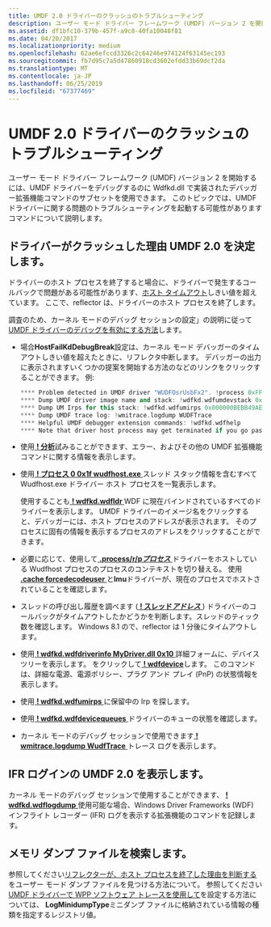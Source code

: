 ```yaml
---
title: UMDF 2.0 ドライバーのクラッシュのトラブルシューティング
description: ユーザー モード ドライバー フレームワーク (UMDF) バージョン 2 を開始するには、UMDF ドライバーをデバッグするのに Wdfkd.dll で実装されたデバッガー拡張機能コマンドのサブセットを使用できます。
ms.assetid: df1bfc10-379b-457f-a9c8-40fa10048f81
ms.date: 04/20/2017
ms.localizationpriority: medium
ms.openlocfilehash: 62ae6efccd3326c2c64246e974124f63145ec193
ms.sourcegitcommit: fb7d95c7a5d47860918cd3602efdd33b69dcf2da
ms.translationtype: MT
ms.contentlocale: ja-JP
ms.lasthandoff: 06/25/2019
ms.locfileid: "67377469"
---
```

# <a name="troubleshooting-umdf-20-driver-crashes"></a>UMDF 2.0 ドライバーのクラッシュのトラブルシューティング


ユーザー モード ドライバー フレームワーク (UMDF) バージョン 2 を開始するには、UMDF ドライバーをデバッグするのに Wdfkd.dll で実装されたデバッガー拡張機能コマンドのサブセットを使用できます。 このトピックでは、UMDF ドライバーに関する問題のトラブルシューティングを起動する可能性がありますコマンドについて説明します。

##  <a name="determining-why-a-umdf-20-driver-crashed"></a>ドライバーがクラッシュした理由 UMDF 2.0 を決定します。


ドライバーのホスト プロセスを終了すると場合に、ドライバーで発生するコールバックで問題がある可能性があります、[ホスト タイムアウト](how-umdf-enforces-time-outs.md)しきい値を超えています。 ここで、reflector は、ドライバーのホスト プロセスを終了します。

調査のため、カーネル モードのデバッグ セッションの設定」の説明に従って[UMDF ドライバーのデバッグを有効にする方法](enabling-a-debugger.md)します。

- 場合**HostFailKdDebugBreak**設定は、カーネル モード デバッガーのタイムアウトしきい値を超えたときに、リフレクタ中断します。 デバッガーの出力に表示されますいくつかの提案を開始する方法のなどのリンクをクリックすることができます。 例:

  ```cpp
  **** Problem detected in UMDF driver "WUDFOsrUsbFx2". !process 0xFFFFE0000495B080 0x1f, !devstack 0xFFFFE000032BFA10, Problem code 3 ****
  **** Dump UMDF driver image name and stack: !wdfkd.wdfumdevstack 0x000000BEBB49AE20
  **** Dump UM Irps for this stack: !wdfkd.wdfumirps 0x000000BEBB49AE20
  **** Dump UMDF trace log: !wmitrace.logdump WUDFTrace
  **** Helpful UMDF debugger extension commands: !wdfkd.wdfhelp
  **** Note that driver host process may get terminated if you go past this break, making it difficult to debug the problem!
  ```

- 使用[ **! 分析**](https://docs.microsoft.com/windows-hardware/drivers/debugger/-analyze)試みることができます、エラー、およびその他の UMDF 拡張機能コマンドに関する情報を表示します。
- 使用[ **! プロセス 0 0x1f wudfhost.exe** ](https://docs.microsoft.com/windows-hardware/drivers/debugger/-process)スレッド スタック情報を含むすべて Wudfhost.exe ドライバー ホスト プロセスを一覧表示します。

  使用することも[ **! wdfkd.wdfldr** ](https://docs.microsoft.com/windows-hardware/drivers/debugger/-wdfkd-wdfldr) WDF に現在バインドされているすべてのドライバーを表示します。 UMDF ドライバーのイメージ名をクリックすると、デバッガーには、ホスト プロセスのアドレスが表示されます。 そのプロセスに固有の情報を表示するプロセスのアドレスをクリックすることができます。

- 必要に応じて、使用して[ **.process/r/p*プロセス*** ](https://docs.microsoft.com/windows-hardware/drivers/debugger/-process--set-process-context-)ドライバーをホストしている Wudfhost プロセスのプロセスのコンテキストを切り替える。 使用[ **.cache forcedecodeuser** ](https://docs.microsoft.com/windows-hardware/drivers/debugger/-cache--set-cache-size-)と**lmu**ドライバーが、現在のプロセスでホストされていることを確認します。
- スレッドの呼び出し履歴を調べます ([ **! スレッド*アドレス*** ](https://docs.microsoft.com/windows-hardware/drivers/debugger/-thread)) ドライバーのコールバックがタイムアウトしたかどうかを判断します。スレッドのティック数を確認します。 Windows 8.1 ので、reflector は 1 分後にタイムアウトします。
- 使用[ **! wdfkd.wdfdriverinfo MyDriver.dll 0x10** ](https://docs.microsoft.com/windows-hardware/drivers/debugger/-wdfkd-wdfdriverinfo)詳細フォームに、デバイス ツリーを表示します。 をクリックして[ **! wdfdevice**](https://docs.microsoft.com/windows-hardware/drivers/debugger/-wdfkd-wdfdevice)します。 このコマンドは、詳細な電源、電源ポリシー、プラグ アンド プレイ (PnP) の状態情報を表示します。
- 使用[ **! wdfkd.wdfumirps** ](https://docs.microsoft.com/windows-hardware/drivers/debugger/-wdfkd-wdfumirps)に保留中の Irp を探します。
- 使用[ **! wdfkd.wdfdevicequeues** ](https://docs.microsoft.com/windows-hardware/drivers/debugger/-wdfkd-wdfdevicequeues)ドライバーのキューの状態を確認します。
- カーネル モードのデバッグ セッションで使用できます[ **! wmitrace.logdump WudfTrace** ](https://docs.microsoft.com/windows-hardware/drivers/debugger/-wmitrace-logdump)トレース ログを表示します。

## <a name="displaying-the-umdf-20-ifr-log"></a>IFR ログインの UMDF 2.0 を表示します。


カーネル モードのデバッグ セッションで使用することができます、 [ **! wdfkd.wdflogdump** ](https://docs.microsoft.com/windows-hardware/drivers/debugger/-wdfkd-wdflogdump)使用可能な場合、Windows Driver Frameworks (WDF) インフライト レコーダー (IFR) ログを表示する拡張機能のコマンドを記録します。

## <a name="finding-memory-dump-files"></a>メモリ ダンプ ファイルを検索します。


参照してください[リフレクターが、ホスト プロセスを終了した理由を判断する](determining-why-the-reflector-terminated-the-host-process.md)をユーザー モード ダンプ ファイルを見つける方法について。 参照してください[UMDF ドライバーで WPP ソフトウェア トレースを使用して](using-wpp-software-tracing-in-umdf-drivers.md)を設定する方法については、 **LogMinidumpType**ミニダンプ ファイルに格納されている情報の種類を指定するレジストリ値。










